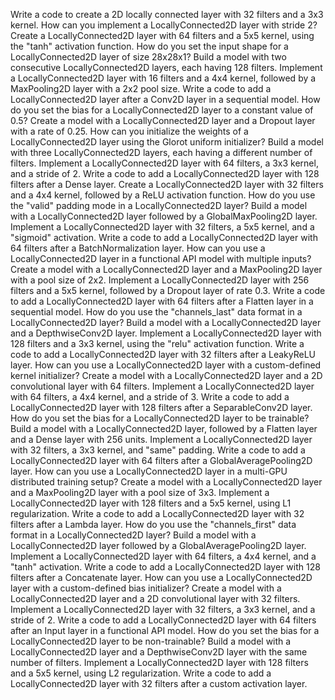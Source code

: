Write a code to create a 2D locally connected layer with 32 filters and a 3x3 kernel.
How can you implement a LocallyConnected2D layer with stride 2?
Create a LocallyConnected2D layer with 64 filters and a 5x5 kernel, using the "tanh" activation function.
How do you set the input shape for a LocallyConnected2D layer of size 28x28x1?
Build a model with two consecutive LocallyConnected2D layers, each having 128 filters.
Implement a LocallyConnected2D layer with 16 filters and a 4x4 kernel, followed by a MaxPooling2D layer with a 2x2 pool size.
Write a code to add a LocallyConnected2D layer after a Conv2D layer in a sequential model.
How do you set the bias for a LocallyConnected2D layer to a constant value of 0.5?
Create a model with a LocallyConnected2D layer and a Dropout layer with a rate of 0.25.
How can you initialize the weights of a LocallyConnected2D layer using the Glorot uniform initializer?
Build a model with three LocallyConnected2D layers, each having a different number of filters.
Implement a LocallyConnected2D layer with 64 filters, a 3x3 kernel, and a stride of 2.
Write a code to add a LocallyConnected2D layer with 128 filters after a Dense layer.
Create a LocallyConnected2D layer with 32 filters and a 4x4 kernel, followed by a ReLU activation function.
How do you use the "valid" padding mode in a LocallyConnected2D layer?
Build a model with a LocallyConnected2D layer followed by a GlobalMaxPooling2D layer.
Implement a LocallyConnected2D layer with 32 filters, a 5x5 kernel, and a "sigmoid" activation.
Write a code to add a LocallyConnected2D layer with 64 filters after a BatchNormalization layer.
How can you use a LocallyConnected2D layer in a functional API model with multiple inputs?
Create a model with a LocallyConnected2D layer and a MaxPooling2D layer with a pool size of 2x2.
Implement a LocallyConnected2D layer with 256 filters and a 5x5 kernel, followed by a Dropout layer of rate 0.3.
Write a code to add a LocallyConnected2D layer with 64 filters after a Flatten layer in a sequential model.
How do you use the "channels_last" data format in a LocallyConnected2D layer?
Build a model with a LocallyConnected2D layer and a DepthwiseConv2D layer.
Implement a LocallyConnected2D layer with 128 filters and a 3x3 kernel, using the "relu" activation function.
Write a code to add a LocallyConnected2D layer with 32 filters after a LeakyReLU layer.
How can you use a LocallyConnected2D layer with a custom-defined kernel initializer?
Create a model with a LocallyConnected2D layer and a 2D convolutional layer with 64 filters.
Implement a LocallyConnected2D layer with 64 filters, a 4x4 kernel, and a stride of 3.
Write a code to add a LocallyConnected2D layer with 128 filters after a SeparableConv2D layer.
How do you set the bias for a LocallyConnected2D layer to be trainable?
Build a model with a LocallyConnected2D layer, followed by a Flatten layer and a Dense layer with 256 units.
Implement a LocallyConnected2D layer with 32 filters, a 3x3 kernel, and "same" padding.
Write a code to add a LocallyConnected2D layer with 64 filters after a GlobalAveragePooling2D layer.
How can you use a LocallyConnected2D layer in a multi-GPU distributed training setup?
Create a model with a LocallyConnected2D layer and a MaxPooling2D layer with a pool size of 3x3.
Implement a LocallyConnected2D layer with 128 filters and a 5x5 kernel, using L1 regularization.
Write a code to add a LocallyConnected2D layer with 32 filters after a Lambda layer.
How do you use the "channels_first" data format in a LocallyConnected2D layer?
Build a model with a LocallyConnected2D layer followed by a GlobalAveragePooling2D layer.
Implement a LocallyConnected2D layer with 64 filters, a 4x4 kernel, and a "tanh" activation.
Write a code to add a LocallyConnected2D layer with 128 filters after a Concatenate layer.
How can you use a LocallyConnected2D layer with a custom-defined bias initializer?
Create a model with a LocallyConnected2D layer and a 2D convolutional layer with 32 filters.
Implement a LocallyConnected2D layer with 32 filters, a 3x3 kernel, and a stride of 2.
Write a code to add a LocallyConnected2D layer with 64 filters after an Input layer in a functional API model.
How do you set the bias for a LocallyConnected2D layer to be non-trainable?
Build a model with a LocallyConnected2D layer and a DepthwiseConv2D layer with the same number of filters.
Implement a LocallyConnected2D layer with 128 filters and a 5x5 kernel, using L2 regularization.
Write a code to add a LocallyConnected2D layer with 32 filters after a custom activation layer.